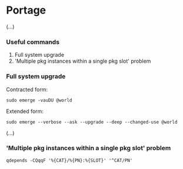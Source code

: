 # Portage

(...)

### Useful commands

1. Full system upgrade
2. 'Multiple pkg instances within a single pkg slot' problem


### Full system upgrade

Contracted form:
```shell
sudo emerge -vauDU @world
```

Extended form:
```shell
sudo emerge --verbose --ask --upgrade --deep --changed-use @world
```

(...)

### 'Multiple pkg instances within a single pkg slot' problem

```shell
qdepends -CQqqF '%{CAT}/%{PN}:%{SLOT}' '^CAT/PN'
```

